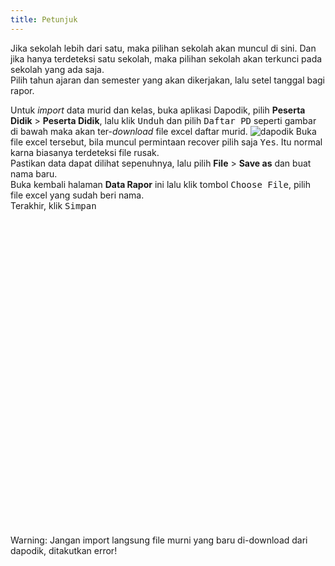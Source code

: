 ```yaml
---
title: Petunjuk
---
```


Jika sekolah lebih dari satu, maka pilihan sekolah akan muncul di sini. Dan jika hanya terdeteksi satu sekolah, maka pilihan sekolah akan terkunci pada sekolah yang ada saja.<br>
Pilih tahun ajaran dan semester yang akan dikerjakan, lalu setel tanggal bagi rapor.

Untuk *import* data murid dan kelas, buka aplikasi Dapodik, pilih **Peserta Didik** > **Peserta Didik**, lalu klik <kbd class="kbd">Unduh</kbd> dan pilih <kbd class="kbd">Daftar PD</kbd> seperti gambar di bawah maka akan ter-*download* file excel daftar murid.
![dapodik](/unduhpd.png)
Buka file excel tersebut, bila muncul permintaan recover pilih saja <kbd class="kbd">Yes</kbd>. Itu normal karna biasanya terdeteksi file rusak.<br>
Pastikan data dapat dilihat sepenuhnya, lalu pilih **File** > **Save as** dan buat nama baru.<br>
Buka kembali halaman **Data Rapor** ini lalu klik tombol <kbd class="kbd">Choose File</kbd>, pilih file excel yang sudah beri nama.<br>
Terakhir, klik <kbd class="kbd">Simpan</kbd>
<div role="alert" class="alert alert-warning">
  <svg xmlns="http://www.w3.org/2000/svg" class="h-6 w-6 shrink-0 stroke-current" fill="none" viewBox="0 0 24 24">
    <path stroke-linecap="round" stroke-linejoin="round" stroke-width="2" d="M12 9v2m0 4h.01m-6.938 4h13.856c1.54 0 2.502-1.667 1.732-3L13.732 4c-.77-1.333-2.694-1.333-3.464 0L3.34 16c-.77 1.333.192 3 1.732 3z" />
  </svg>
  <span>Warning: Jangan import langsung file murni yang baru di-download dari dapodik, ditakutkan error!</span>
</div>